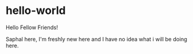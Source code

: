 # hello-world

Hello Fellow Friends!

Saphal here, I'm freshly new here and I have no idea what i will be doing here.

